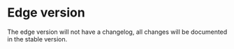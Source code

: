 # Edge version
The edge version will not have a changelog, all changes will be documented in the stable version.